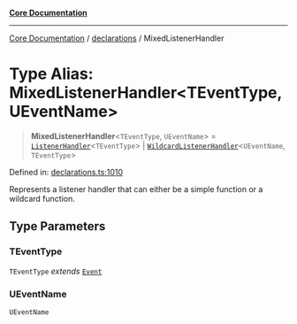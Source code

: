 [**Core Documentation**](../../README.md)

***

[Core Documentation](../../README.md) / [declarations](../README.md) / MixedListenerHandler

# Type Alias: MixedListenerHandler\<TEventType, UEventName\>

> **MixedListenerHandler**\<`TEventType`, `UEventName`\> = [`ListenerHandler`](ListenerHandler.md)\<`TEventType`\> \| [`WildcardListenerHandler`](WildcardListenerHandler.md)\<`UEventName`, `TEventType`\>

Defined in: [declarations.ts:1010](https://github.com/stonemjs/core/blob/85781fe5b87769612839dd6b850ba45186d357fa/src/declarations.ts#L1010)

Represents a listener handler that can either be a simple function or a wildcard function.

## Type Parameters

### TEventType

`TEventType` *extends* [`Event`](../../events/Event/classes/Event.md)

### UEventName

`UEventName`
